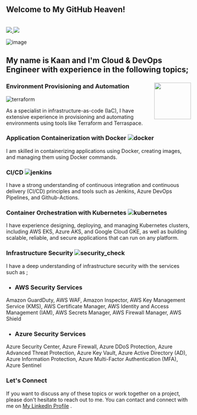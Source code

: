 
<p align="left">
 
  ## Welcome to My GitHub Heaven!
</p>
<p>
 

<br>

  <a href="https://www.linkedin.com/in/kaanturgut/" alt="Linkedin">
    <img
      src="https://img.shields.io/badge/-Linkedin-6610F2?style=for-the-badge&logo=Linkedin&logoColor=FFFFFF&link=https://www.linkedin.com/in/devenes" />
  </a>

 
  <a href="https://medium.com/@hkaanturgut" alt="Medium">
    <img
      src="https://img.shields.io/badge/-Medium-6610F2?style=for-the-badge&logo=Medium&logoColor=FFFFFF&link=https://devenes.medium.com/" />
  </a>
</p>

![image](https://user-images.githubusercontent.com/113396342/220500917-4ba98de1-b0ad-43d5-9156-64dc8e322fc9.png)



## My name is Kaan and I'm Cloud & DevOps Engineer with experience in the following topics;



### Environment Provisioning and Automation <img align="right" width="100" height="100" src="">
![terraform](https://user-images.githubusercontent.com/113396342/220506681-c1330159-aad0-4c9b-b6d6-b99680d7a119.png)

As a specialist in infrastructure-as-code (IaC), I have extensive experience in provisioning and automating environments using tools like Terraform and Terraspace. 

### Application Containerization with Docker ![docker](https://user-images.githubusercontent.com/113396342/220506757-5f551ce1-3ea0-4605-b173-8ff613c35d60.png)
I am skilled in containerizing applications using Docker, creating images, and managing them using Docker commands. 


###  CI/CD ![jenkins](https://user-images.githubusercontent.com/113396342/220506951-a91c6e58-20df-4fa1-b971-b9ba07963c4f.png)

I have a strong understanding of continuous integration and continuous delivery (CI/CD) principles and tools such as Jenkins, Azure DevOps Pipelines, and Github-Actions. 

###  Container Orchestration with Kubernetes ![kubernetes](https://user-images.githubusercontent.com/113396342/220507097-da3c5314-1277-4b0a-9eeb-c5e56a789784.png)
I have experience designing, deploying, and managing Kubernetes clusters, including AWS EKS, Azure AKS, and Google Cloud GKE, as well as building scalable, reliable, and secure applications that can run on any platform.

###  Infrastructure Security ![security_check](https://user-images.githubusercontent.com/113396342/220507196-60d87710-a36b-429d-94fc-ebeb8cfc52df.gif)

I have a deep understanding of infrastructure security with the services such as ; 
- ### AWS Security Services
Amazon GuardDuty,
AWS WAF,
Amazon Inspector,
AWS Key Management Service (KMS),
AWS Certificate Manager,
AWS Identity and Access Management (IAM),
AWS Secrets Manager,
AWS Firewall Manager,
AWS Shield
- ### Azure Security Services
Azure Security Center,
Azure Firewall,
Azure DDoS Protection,
Azure Advanced Threat Protection,
Azure Key Vault,
Azure Active Directory (AD),
Azure Information Protection,
Azure Multi-Factor Authentication (MFA),
Azure Sentinel

###  Let's Connect
If you want to discuss any of these topics or work together on a project, please don't hesitate to reach out to me. You can contact and connect with me on  <a href="https://www.linkedin.com/in/kaanturgut/" target="_blank">My Linkedln Profile</a> .







<!--
**hkaanturgut/hkaanturgut** is a ✨ _special_ ✨ repository because its `README.md` (this file) appears on your GitHub profile.

Here are some ideas to get you started:

- 🔭 I’m currently working on ...
- 🌱 I’m currently learning ...
- 👯 I’m looking to collaborate on ...
- 🤔 I’m looking for help with ...
- 💬 Ask me about ...
- 📫 How to reach me: ...
- 😄 Pronouns: ...
- ⚡ Fun fact: ...
-->
